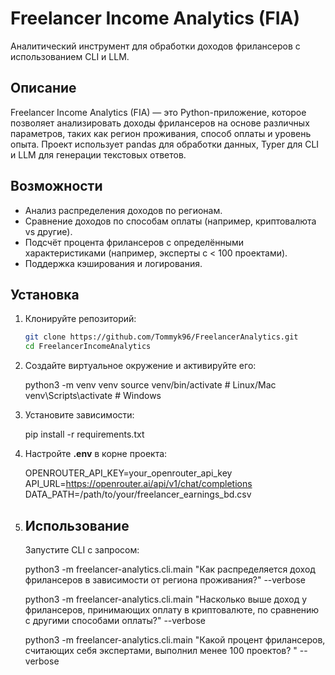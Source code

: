 # Freelancer Income Analytics (FIA)

Аналитический инструмент для обработки доходов фрилансеров с использованием CLI и LLM.

## Описание

Freelancer Income Analytics (FIA) — это Python-приложение, которое позволяет анализировать доходы фрилансеров на основе различных параметров, таких как регион проживания, способ оплаты и уровень опыта. Проект использует pandas для обработки данных, Typer для CLI и LLM для генерации текстовых ответов.

## Возможности

- Анализ распределения доходов по регионам.
- Сравнение доходов по способам оплаты (например, криптовалюта vs другие).
- Подсчёт процента фрилансеров с определёнными характеристиками (например, эксперты с < 100 проектами).
- Поддержка кэширования и логирования.

## Установка

1. Клонируйте репозиторий:

   ```bash
   git clone https://github.com/Tommyk96/FreelancerAnalytics.git
   cd FreelancerIncomeAnalytics
   ```
2. Создайте виртуальное окружение и активируйте его:

   python3 -m venv venv
   source venv/bin/activate  # Linux/Mac
   venv\Scripts\activate     # Windows
3. Установите зависимости:

   pip install -r requirements.txt
4. Настройте **.env** в корне проекта:

   OPENROUTER_API_KEY=your_openrouter_api_key
   API_URL=https://openrouter.ai/api/v1/chat/completions
   DATA_PATH=/path/to/your/freelancer_earnings_bd.csv
5. ## Использование

   Запустите CLI с запросом:


    python3 -m freelancer-analytics.cli.main "Как распределяется доход фрилансеров в зависимости от региона     проживания?" --verbose

    python3 -m freelancer-analytics.cli.main "Насколько выше доход у фрилансеров, принимающих оплату в криптовалюте, по сравнению с другими способами оплаты?" --verbose

    python3 -m freelancer-analytics.cli.main "Какой процент фрилансеров, считающих себя экспертами, выполнил менее 100 проектов?
" --verbose
